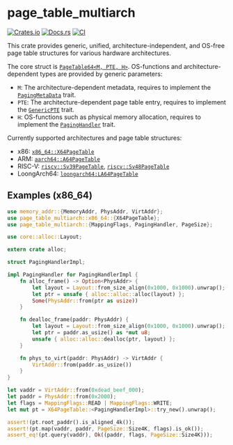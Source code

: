 # page_table_multiarch

[![Crates.io](https://img.shields.io/crates/v/page_table_multiarch)](https://crates.io/crates/page_table_multiarch)
[![Docs.rs](https://docs.rs/page_table_multiarch/badge.svg)](https://docs.rs/page_table_multiarch)
[![CI](https://github.com/arceos-org/page_table_multiarch/actions/workflows/ci.yml/badge.svg?branch=main)](https://github.com/arceos-org/page_table_multiarch/actions/workflows/ci.yml)

This crate provides generic, unified, architecture-independent, and OS-free page table structures for various hardware architectures.

The core struct is [`PageTable64<M, PTE, H>`][1]. OS-functions and architecture-dependent types are provided by generic parameters:

- `M`: The architecture-dependent metadata, requires to implement the [`PagingMetaData`][2] trait.
- `PTE`: The architecture-dependent page table entry, requires to implement the [`GenericPTE`][3] trait.
- `H`: OS-functions such as physical memory allocation, requires to implement the [`PagingHandler`][4] trait.

Currently supported architectures and page table structures:

- x86: [`x86_64::X64PageTable`][5]
- ARM: [`aarch64::A64PageTable`][6]
- RISC-V: [`riscv::Sv39PageTable`][7], [`riscv::Sv48PageTable`][8]
- LoongArch64: [`loongarch64:LA64PageTable`][9]

[1]: https://docs.rs/page_table_multiarch/latest/page_table_multiarch/struct.PageTable64.html
[2]: https://docs.rs/page_table_multiarch/latest/page_table_multiarch/trait.PagingMetaData.html
[3]: https://docs.rs/page_table_entry/latest/page_table_entry/trait.GenericPTE.html
[4]: https://docs.rs/page_table_multiarch/latest/page_table_multiarch/trait.PagingHandler.html
[5]: https://docs.rs/page_table_multiarch/latest/page_table_multiarch/x86_64/type.X64PageTable.html
[6]: https://docs.rs/page_table_multiarch/latest/page_table_multiarch/aarch64/type.A64PageTable.html
[7]: https://docs.rs/page_table_multiarch/latest/page_table_multiarch/riscv/type.Sv39PageTable.html
[8]: https://docs.rs/page_table_multiarch/latest/page_table_multiarch/riscv/type.Sv48PageTable.html
[9]: https://docs.rs/page_table_multiarch/latest/page_table_multiarch/loongarch64/type.LA64PageTable.html

## Examples (x86_64)

```rust
use memory_addr::{MemoryAddr, PhysAddr, VirtAddr};
use page_table_multiarch::x86_64::{X64PageTable};
use page_table_multiarch::{MappingFlags, PagingHandler, PageSize};

use core::alloc::Layout;

extern crate alloc;

struct PagingHandlerImpl;

impl PagingHandler for PagingHandlerImpl {
    fn alloc_frame() -> Option<PhysAddr> {
        let layout = Layout::from_size_align(0x1000, 0x1000).unwrap();
        let ptr = unsafe { alloc::alloc::alloc(layout) };
        Some(PhysAddr::from(ptr as usize))
    }

    fn dealloc_frame(paddr: PhysAddr) {
        let layout = Layout::from_size_align(0x1000, 0x1000).unwrap();
        let ptr = paddr.as_usize() as *mut u8;
        unsafe { alloc::alloc::dealloc(ptr, layout) };
    }

    fn phys_to_virt(paddr: PhysAddr) -> VirtAddr {
        VirtAddr::from(paddr.as_usize())
    }
}

let vaddr = VirtAddr::from(0xdead_beef_000);
let paddr = PhysAddr::from(0x2000);
let flags = MappingFlags::READ | MappingFlags::WRITE;
let mut pt = X64PageTable::<PagingHandlerImpl>::try_new().unwrap();

assert!(pt.root_paddr().is_aligned_4k());
assert!(pt.map(vaddr, paddr, PageSize::Size4K, flags).is_ok());
assert_eq!(pt.query(vaddr), Ok((paddr, flags, PageSize::Size4K)));
```
